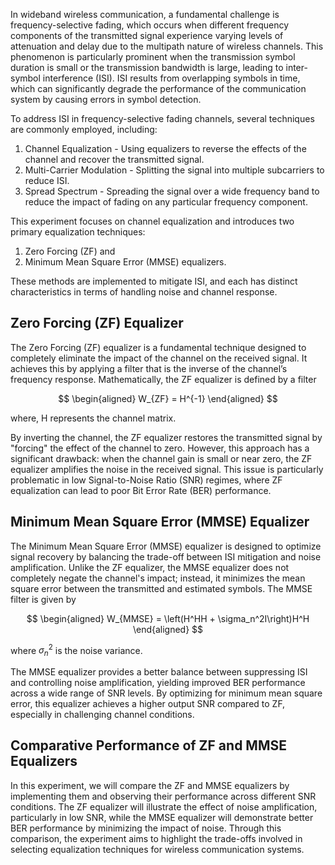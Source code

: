In wideband wireless communication, a fundamental challenge is frequency-selective fading, which occurs when different frequency components of the transmitted signal experience varying levels of attenuation and delay due to the multipath nature of wireless channels. This phenomenon is particularly prominent when the transmission symbol duration is small or the transmission bandwidth is large, leading to inter-symbol interference (ISI). ISI results from overlapping symbols in time, which can significantly degrade the performance of the communication system by causing errors in symbol detection.

To address ISI in frequency-selective fading channels, several techniques are commonly employed, including:
  1) Channel Equalization - Using equalizers to reverse the effects of the channel and recover the transmitted signal. 
  2) Multi-Carrier Modulation - Splitting the signal into multiple subcarriers to reduce ISI. 
  3) Spread Spectrum - Spreading the signal over a wide frequency band to reduce the impact of fading on any particular frequency component.

This experiment focuses on channel equalization and introduces two primary equalization techniques: 
  1) Zero Forcing (ZF) and
  2) Minimum Mean Square Error (MMSE) equalizers.

These methods are implemented to mitigate ISI, and each has distinct characteristics in terms of handling noise and channel response.

## Zero Forcing (ZF) Equalizer

The Zero Forcing (ZF) equalizer is a fundamental technique designed to completely eliminate the impact of the channel on the received signal. It achieves this by applying a filter that is the inverse of the channel’s frequency response. Mathematically, the ZF equalizer is defined by a filter 

$$
\begin{aligned}
     W_{ZF} = H^{-1} 
\end{aligned}
$$

where, H represents the channel matrix.

By inverting the channel, the ZF equalizer restores the transmitted signal by "forcing" the effect of the channel to zero. However, this approach has a significant drawback: when the channel gain is small or near zero, the ZF equalizer amplifies the noise in the received signal. This issue is particularly problematic in low Signal-to-Noise Ratio (SNR) regimes, where ZF equalization can lead to poor Bit Error Rate (BER) performance.

## Minimum Mean Square Error (MMSE) Equalizer

The Minimum Mean Square Error (MMSE) equalizer is designed to optimize signal recovery by balancing the trade-off between ISI mitigation and noise amplification. Unlike the ZF equalizer, the MMSE equalizer does not completely negate the channel's impact; instead, it minimizes the mean square error between the transmitted and estimated symbols. The MMSE filter is given by

$$
\begin{aligned}
   W_{MMSE} = \left(H^HH + \sigma_n^2I\right)H^H
\end{aligned}
$$

where $\sigma_n^2$ is the noise variance.

The MMSE equalizer provides a better balance between suppressing ISI and controlling noise amplification, yielding improved BER performance across a wide range of SNR levels. By optimizing for minimum mean square error, this equalizer achieves a higher output SNR compared to ZF, especially in challenging channel conditions.

## Comparative Performance of ZF and MMSE Equalizers

In this experiment, we will compare the ZF and MMSE equalizers by implementing them and observing their performance across different SNR conditions. The ZF equalizer will illustrate the effect of noise amplification, particularly in low SNR, while the MMSE equalizer will demonstrate better BER performance by minimizing the impact of noise. Through this comparison, the experiment aims to highlight the trade-offs involved in selecting equalization techniques for wireless communication systems.
